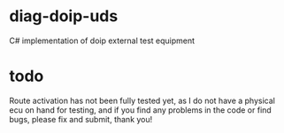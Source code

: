 # diag-doip-uds
C# implementation of doip external test equipment

# todo
Route activation has not been fully tested yet, as I do not have a physical ecu on hand for testing, 
and if you find any problems in the code or find bugs, please fix and submit, thank you!
